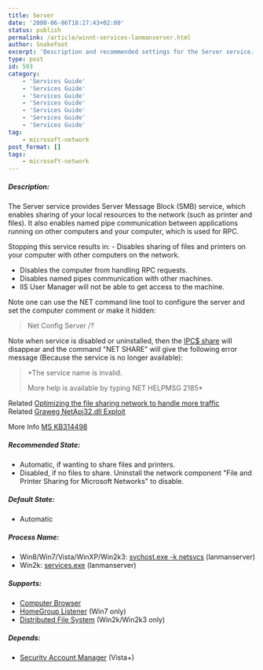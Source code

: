 ```yaml
---
title: Server
date: '2000-06-06T18:27:43+02:00'
status: publish
permalink: /article/winnt-services-lanmanserver.html
author: Snakefoot
excerpt: 'Description and recommended settings for the Server service.'
type: post
id: 593
category:
    - 'Services Guide'
    - 'Services Guide'
    - 'Services Guide'
    - 'Services Guide'
    - 'Services Guide'
    - 'Services Guide'
    - 'Services Guide'
tag:
    - microsoft-network
post_format: []
tags:
    - microsoft-network
---
```

##### Description:

 The Server service provides Server Message Block (SMB) service, which enables sharing of your local resources to the network (such as printer and files). It also enables named pipe communication between applications running on other computers and your computer, which is used for RPC.  
  
 Stopping this service results in: - Disables sharing of files and printers on your computer with other computers on the network.
- Disables the computer from handling RPC requests.
- Disables named pipes communication with other machines.
- IIS User Manager will not be able to get access to the machine.
 
 Note one can use the NET command line tool to configure the server and set the computer comment or make it hidden:
 > Net Config Server /?

 Note when service is disabled or uninstalled, then the [IPC$ share](/article/winnt-ipc-share.html) will disappear and the command "NET SHARE" will give the following error message (Because the service is no longer available):
 > *The service name is invalid.  
 >   
 >  More help is available by typing NET HELPMSG 2185*

 Related [Optimizing the file sharing network to handle more traffic](/article/winnt-smb-settings.html)  
 Related [Graweg NetApi32.dll Exploit](/article/winnt-graweg-netapi32-exploit.html)  
  
 More Info [MS KB314498](http://support.microsoft.com/kb/314498 "Server Service Configuration and Tuning [Q314498]")  
  
##### Recommended State:

- Automatic, if wanting to share files and printers.
- Disabled, if no files to share. Uninstall the network component "File and Printer Sharing for Microsoft Networks" to disable.

##### Default State:

- Automatic

##### Process Name:

- Win8/Win7/Vista/WinXP/Win2k3: [svchost.exe -k netsvcs](/article/winnt-services-wrapper.html) (lanmanserver)
- Win2k: [services.exe](/article/winnt-services-wrapper.html) (lanmanserver)

##### Supports:

- [Computer Browser](/article/winnt-services-browser.html)
- [HomeGroup Listener](/article/winnt-services-homegrouplistener.html) (Win7 only)
- [Distributed File System](/article/winnt-services-dfs.html) (Win2k/Win2k3 only)

##### Depends:

- [Security Account Manager](/article/winnt-services-samss.html) (Vista+)